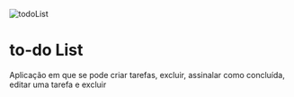 ![todoList](https://user-images.githubusercontent.com/102234649/179014442-6eb7d626-24bd-4c31-b878-57f5682e4096.png)
# to-do List
 Aplicação em que se pode criar tarefas, excluir, assinalar como concluída, editar uma tarefa e excluir

